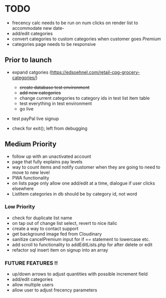 # TODO

- frecency calc needs to be run on num clicks on render list to accommodate new date-
- add/edit categories
- convert categories to custom categories when customer goes <i>Premium</i>
- categories page needs to be responsive

## Prior to launch

- expand catgories (https://edsoehnel.com/retail-cpg-grocery-categories/)
    - <s>create database test environment</s>
    - <s>add new categories</s>
    - change current categories to category ids in test list item table
    - test everything in test environment
    - go live

- test payPal live signup
- check for exit(); left from debugging
 
## Medium Priority

- follow up with an unactivated account
- page that fully explains pay levels
- way to count items and notify customer when they are going to need to move to new level
- PWA functionality
- on lists page only allow one add/edit at a time, dialogue if user clicks elsewhere
- ListItem categories in db should be by category id, not word

### Low Priority

- check for duplicate list name
- on tap out of change list select, revert to nice italic
- create a way to contact support
- get background image fed from Cloudinary
- sanitize cancelPremium input for if == statement to lowercase etc.
- add scroll to functionality to addEditLists.php for after delete or edit
- refactor sql insert item on signup into an array

### FUTURE FEATURES !!

- up/down arrows to adjust quantities with possible increment field
- add/edit categories
- allow multiple users
- allow user to adjust frecency parameters